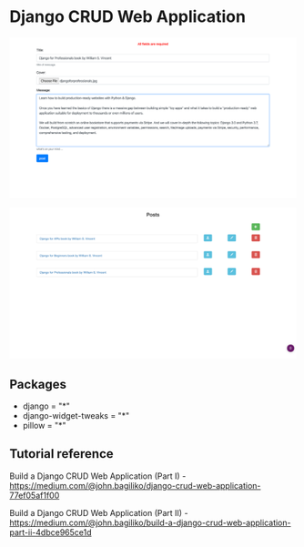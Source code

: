 # Django CRUD Web Application

![](demo-1.png)

![](demo-2.png)

## Packages

* django = "*"
* django-widget-tweaks = "*"
* pillow = "*"

## Tutorial reference

Build a Django CRUD Web Application (Part I) - <https://medium.com/@john.bagiliko/django-crud-web-application-77ef05af1f00>

Build a Django CRUD Web Application (Part II) - <https://medium.com/@john.bagiliko/build-a-django-crud-web-application-part-ii-4dbce965ce1d>
